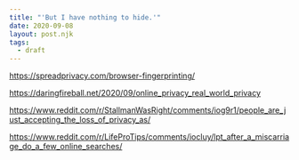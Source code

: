 ```yaml
---
title: "'But I have nothing to hide.'"
date: 2020-09-08
layout: post.njk
tags:
  - draft
---
```


https://spreadprivacy.com/browser-fingerprinting/

https://daringfireball.net/2020/09/online_privacy_real_world_privacy

https://www.reddit.com/r/StallmanWasRight/comments/iog9r1/people_are_just_accepting_the_loss_of_privacy_as/

https://www.reddit.com/r/LifeProTips/comments/iocluy/lpt_after_a_miscarriage_do_a_few_online_searches/
